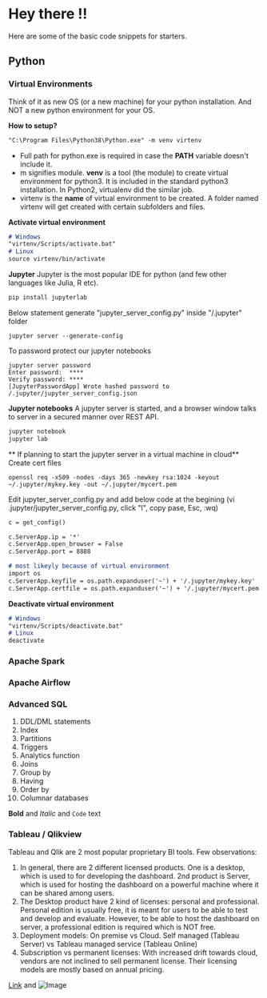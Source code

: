 # Hey there !!
Here are some of the basic code snippets for starters.

## Python

### Virtual Environments
Think of it as new OS (or a new machine) for your python installation. And NOT a new python environment for your OS.

**How to setup?**
```markdown
"C:\Program Files\Python38\Python.exe" -m venv virtenv
```
- Full path for python.exe is required in case the **PATH** variable doesn't include it.
- m signifies module. **venv** is a tool (the module) to create virtual environment for python3. It is included in the standard python3 installation. In Python2, virtualenv did the similar job.
- virtenv is the **name** of virtual environment to be created. A folder named virtenv will get created with certain subfolders and files.

**Activate virtual environment**
```markdown
# Windows
"virtenv/Scripts/activate.bat"
# Linux
source virtenv/bin/activate
```

**Jupyter**
Jupyter is the most popular IDE for python (and few other languages like Julia, R etc). 

```markdown
pip install jupyterlab

```
Below statement generate "jupyter_server_config.py" inside "/.jupyter" folder
```
jupyter server --generate-config
```

To password protect our jupyter notebooks
```
jupyter server password
Enter password:  ****
Verify password: ****
[JupyterPasswordApp] Wrote hashed password to /.jupyter/jupyter_server_config.json

```

**Jupyter notebooks** A jupyter server is started, and a browser window talks to server in a secured manner over REST API.
```markdown
jupyter notebook
jupyter lab
```

** If planning to start the jupyter server in a virtual machine in cloud**
Create cert files
```
openssl req -x509 -nodes -days 365 -newkey rsa:1024 -keyout ~/.jupyter/mykey.key -out ~/.jupyter/mycert.pem
```
Edit jupyter_server_config.py and add below code at the begining (vi .jupyter/jupyter_server_config.py, click "I", copy pase, Esc, :wq)

```markdown
c = get_config()

c.ServerApp.ip = '*'
c.ServerApp.open_browser = False
c.ServerApp.port = 8888

# most likeyly because of virtual environment
import os
c.ServerApp.keyfile = os.path.expanduser('~') + '/.jupyter/mykey.key'
c.ServerApp.certfile = os.path.expanduser('~') + '/.jupyter/mycert.pem'
```

**Deactivate virtual environment**

```markdown
# Windows
"virtenv/Scripts/deactivate.bat"
# Linux
deactivate
```

### Apache Spark

### Apache Airflow

### Advanced SQL

1. DDL/DML statements
2. Index
3. Partitions
4. Triggers
5. Analytics function
6. Joins
7. Group by
8. Having
9. Order by
10. Columnar databases

**Bold** and _Italic_ and `Code` text

### Tableau / Qlikview

Tableau and Qlik are 2 most popular proprietary BI tools. Few observations:

1. In general, there are 2 different licensed products. One is a desktop, which is used to for developing the dashboard. 2nd product is Server, which is used for hosting the dashboard on a powerful machine where it can be shared among users.
2. The Desktop product have 2 kind of licenses: personal and professional. Personal edition is usually free, it is meant for users to be able to test and develop and evaluate. However, to be able to host the dashboard on server, a professional edition is required which is NOT free.
3. Deployment models: On premise vs Cloud. Self managed (Tableau Server) vs Tableau managed service (Tableau Online) 
4. Subscription vs permanent licenses: With increased drift towards cloud, vendors are not inclined to sell permanent license. Their licensing models are mostly based on annual pricing.

[Link](url) and ![Image](src)



